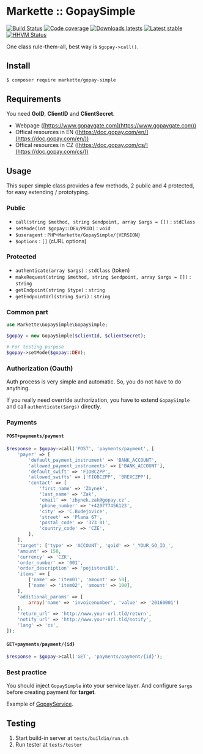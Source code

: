 # Markette :: GopaySimple

[![Build Status](https://img.shields.io/travis/Markette/GopaySimple.svg?style=flat-square)](https://travis-ci.org/Markette/GopaySimple)
[![Code coverage](https://img.shields.io/coveralls/Markette/GopaySimple.svg?style=flat-square)](https://coveralls.io/r/Markette/GopaySimple)
[![Downloads latests](https://img.shields.io/packagist/dt/markette/gopay-simple.svg?style=flat-square)](https://packagist.org/packages/markette/gopay-simple)
[![Latest stable](https://img.shields.io/packagist/v/markette/gopay-simple.svg?style=flat-square)](https://packagist.org/packages/markette/gopay-simple)
[![HHVM Status](https://img.shields.io/hhvm/markette/gopay-simple.svg?style=flat-square)](http://hhvm.h4cc.de/package/markette/gopay-simple)

One class rule-them-all, best way is `$gopay->call()`.

## Install

```sh
$ composer require markette/gopay-simple
```

## Requirements

You need **GoID**, **ClientID** and **ClientSecret**.

* Webpage ([https://www.gopaygate.com](https://www.gopaygate.com))
* Offical resources in EN ([https://doc.gopay.com/en/](https://doc.gopay.com/en/))
* Offical resources in CZ ([https://doc.gopay.com/cs/](https://doc.gopay.com/cs/))

## Usage

This super simple class provides a few methods, 2 public and 4 protected, for easy extending / prototyping.

### Public

- `call(string $method, string $endpoint, array $args = [])` : `stdClass`
- `setMode(int $gopay::DEV/PROD)` : `void`
- `$useragent` : `PHP+Markette/GopaySimple/{VERSION}`
- `$options` : `[]` (cURL options)

### Protected

- `authenticate(array $args)` : `stdClass` (token)
- `makeRequest(string $method, string $endpoint, array $args = [])` : `string`
- `getEndpoint(string $type)` : `string`
- `getEndpointUrl(string $uri)` : `string`

### Common part

```php
use Markette\GopaySimple\GopaySimple;

$gopay = new GopaySimple($clientId, $clientSecret);

# For testing purpose
$gopay->setMode($gopay::DEV);
```

### Authorization (Oauth)

Auth process is very simple and automatic. So, you do not have to do anything.

If you really need override authorization, you have to extend `GopaySimple` and call `authenticate($args)` directly.

### Payments

#### `POST+payments/payment`

```php
$response = $gopay->call('POST', 'payments/payment', [
    'payer' => [
        'default_payment_instrument' => 'BANK_ACCOUNT',
        'allowed_payment_instruments' => ['BANK_ACCOUNT'],
        'default_swift' => 'FIOBCZPP',
        'allowed_swifts' => ['FIOBCZPP', 'BREXCZPP'],
        'contact' => [
            'first_name' => 'Zbynek',
            'last_name' => 'Zak',
            'email' => 'zbynek.zak@gopay.cz',
            'phone_number' => '+420777456123',
            'city' => 'C.Budejovice',
            'street' => 'Plana 67',
            'postal_code' => '373 01',
            'country_code' => 'CZE',
        ],
    ],
    'target': ['type' => 'ACCOUNT', 'goid' => '_YOUR_GO_ID_',
    'amount' => 150,
    'currency' => 'CZK',
    'order_number' => '001',
    'order_description' => 'pojisteni01',
    'items' => [
        ['name' => 'item01', 'amount' => 50],
        ['name' => 'item02', 'amount' => 100],
    ],
    'additional_params' => [
        array('name' => 'invoicenumber', 'value' => '20160001')
    ],
    'return_url' => 'http://www.your-url.tld/return',
    'notify_url' => 'http://www.your-url.tld/notify',
    'lang' => 'cs',
]);
```

#### `GET+payments/payment/{id}`

```php
$response = $gopay->call('GET', 'payments/payment/{id}');
```

### Best practice

You should inject `GopaySimple` into your service layer. And configure `$args` before creating payment for **target**.

Example of [GopayService](https://github.com/Markette/GopaySimple/blob/master/examples/GopayService.php).

## Testing

1) Start build-in server at `tests/buildin/run.sh`
2) Run tester at `tests/tester`
